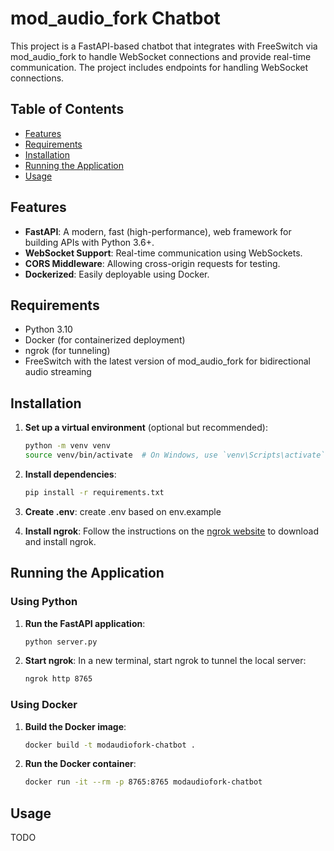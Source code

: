 # mod_audio_fork Chatbot

This project is a FastAPI-based chatbot that integrates with FreeSwitch via mod_audio_fork to handle WebSocket connections and provide real-time communication. The project includes endpoints for handling WebSocket connections.

## Table of Contents

- [Features](#features)
- [Requirements](#requirements)
- [Installation](#installation)
- [Running the Application](#running-the-application)
- [Usage](#usage)

## Features

- **FastAPI**: A modern, fast (high-performance), web framework for building APIs with Python 3.6+.
- **WebSocket Support**: Real-time communication using WebSockets.
- **CORS Middleware**: Allowing cross-origin requests for testing.
- **Dockerized**: Easily deployable using Docker.

## Requirements

- Python 3.10
- Docker (for containerized deployment)
- ngrok (for tunneling)
- FreeSwitch with the latest version of mod_audio_fork for bidirectional audio streaming

## Installation

1. **Set up a virtual environment** (optional but recommended):
    ```sh
    python -m venv venv
    source venv/bin/activate  # On Windows, use `venv\Scripts\activate`
    ```

2. **Install dependencies**:
    ```sh
    pip install -r requirements.txt
    ```

3. **Create .env**:
    create .env based on env.example

4. **Install ngrok**:
    Follow the instructions on the [ngrok website](https://ngrok.com/download) to download and install ngrok.

## Running the Application

### Using Python

1. **Run the FastAPI application**:
    ```sh
    python server.py
    ```

2. **Start ngrok**:
    In a new terminal, start ngrok to tunnel the local server:
    ```sh
    ngrok http 8765
    ```
### Using Docker

1. **Build the Docker image**:
    ```sh
    docker build -t modaudiofork-chatbot .
    ```

2. **Run the Docker container**:
    ```sh
    docker run -it --rm -p 8765:8765 modaudiofork-chatbot
    ```
## Usage

TODO
